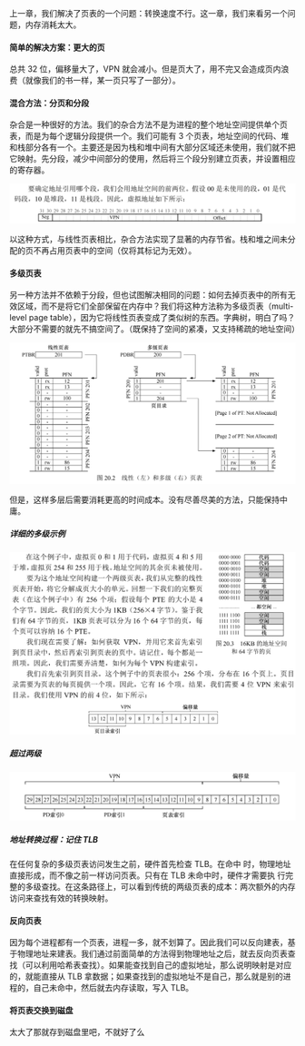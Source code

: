 上一章，我们解决了页表的一个问题：转换速度不行。这一章，我们来看另一个问题，内存消耗太大。

#### 简单的解决方案：更大的页

总共 32 位，偏移量大了，VPN 就会减小。但是页大了，用不完又会造成页内浪费（就像我们的书一样，某一页只写了一部分）。

#### 混合方法：分页和分段

杂合是一种很好的方法。我们的杂合方法不是为进程的整个地址空间提供单个页表，而是为每个逻辑分段提供一个。我们可能有 3 个页表，地址空间的代码、堆和栈部分各有一个。主要还是因为栈和堆中间有大部分区域还未使用，我们就不把它映射。先分段，减少中间部分的使用，然后将三个段分别建立页表，并设置相应的寄存器。

![image-20220323195449539](../res/image-20220323195449539.png)

以这种方式，与线性页表相比，杂合方法实现了显著的内存节省。栈和堆之间未分配的页不再占用页表中的空间（仅将其标记为无效）。

#### 多级页表

另一种方法并不依赖于分段，但也试图解决相同的问题：如何去掉页表中的所有无效区域，而不是将它们全部保留在内存中？我们将这种方法称为多级页表（multi-level page table），因为它将线性页表变成了类似树的东西。字典树，明白了吗？大部分不需要的就先不搞空间了。（既保持了空间的紧凑，又支持稀疏的地址空间）

![image-20220323200120911](../res/image-20220323200120911.png)

但是，这样多层后需要消耗更高的时间成本。没有尽善尽美的方法，只能保持中庸。

##### 详细的多级示例

![image-20220323200620207](../res/image-20220323200620207.png)

##### 超过两级

![image-20220323200823765](../res/image-20220323200823765.png)

##### 地址转换过程：记住 TLB

在任何复杂的多级页表访问发生之前，硬件首先检查 TLB。在命中 时，物理地址直接形成，而不像之前一样访问页表。只有在 TLB 未命中时，硬件才需要执 行完整的多级查找。在这条路径上，可以看到传统的两级页表的成本：两次额外的内存访问来查找有效的转换映射。

#### 反向页表

因为每个进程都有一个页表，进程一多，就不划算了。因此我们可以反向建表，基于物理地址来建表。我们通过前面简单的方法得到物理地址之后，就去反向页表查找（可以利用哈希表查找）。如果能查找到自己的虚拟地址，那么说明映射是对应的，就能直接从 TLB 拿数据；如果查找到的虚拟地址不是自己，那么就是别的进程的，自己未命中，然后就去内存读取，写入 TLB。

#### 将页表交换到磁盘

太大了那就存到磁盘里吧，不就好了么

